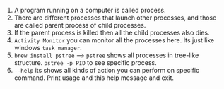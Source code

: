 1. A program running on a computer is called process.
2. There are different processes that launch other processes, and those are called parent process of child processes.
3. If the parent process is killed then all the child processes also dies.
4. `Activity Monitor` you can monitor all the processes here. Its just like windows `task manager`.
5. `brew install pstree` --> `pstree` shows all processes in tree-like structure. `pstree -p PID` to see specific process.
6. `--help` its shows all kinds of action you can perform on specific command. Print usage and this help message and exit.
